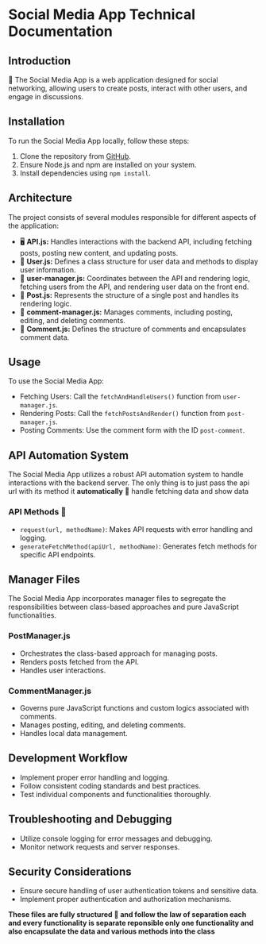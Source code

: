 # Social Media App Technical Documentation
## Introduction

📱 The Social Media App is a web application designed for social networking, allowing users to create posts, interact with other users, and engage in discussions.

## Installation

To run the Social Media App locally, follow these steps:

1. Clone the repository from [GitHub](https://github.com/almaskhan1286/Socail-Media-App.git).
2. Ensure Node.js and npm are installed on your system.
3. Install dependencies using `npm install`.

## Architecture

The project consists of several modules responsible for different aspects of the application:

- 🖥️ **API.js:** Handles interactions with the backend API, including fetching posts, posting new content, and updating posts.
- 👤 **User.js:** Defines a class structure for user data and methods to display user information.
- 🤵 **user-manager.js:** Coordinates between the API and rendering logic, fetching users from the API, and rendering user data on the front end.
- 📝 **Post.js:** Represents the structure of a single post and handles its rendering logic.
- 💬 **comment-manager.js:** Manages comments, including posting, editing, and deleting comments.
- 💬 **Comment.js:** Defines the structure of comments and encapsulates comment data.

## Usage

To use the Social Media App:

- Fetching Users: Call the `fetchAndHandleUsers()` function from `user-manager.js`.
- Rendering Posts: Call the `fetchPostsAndRender()` function from `post-manager.js`.
- Posting Comments: Use the comment form with the ID `post-comment`.

## API Automation System

The Social Media App utilizes a robust API automation system to handle interactions with the backend server.
The only thing is to just pass the api url with its method it  **automatically** 🚀 handle fetching data and show data

### API Methods 🚀

- `request(url, methodName)`: Makes API requests with error handling and logging.
- `generateFetchMethod(apiUrl, methodName)`: Generates fetch methods for specific API endpoints.

## Manager Files

The Social Media App incorporates manager files to segregate the responsibilities between class-based approaches and pure JavaScript functionalities.

### PostManager.js

- Orchestrates the class-based approach for managing posts.
- Renders posts fetched from the API.
- Handles user interactions.

### CommentManager.js

- Governs pure JavaScript functions and custom logics associated with comments.
- Manages posting, editing, and deleting comments.
- Handles local data management.

## Development Workflow

- Implement proper error handling and logging.
- Follow consistent coding standards and best practices.
- Test individual components and functionalities thoroughly.

## Troubleshooting and Debugging

- Utilize console logging for error messages and debugging.
- Monitor network requests and server responses.

## Security Considerations

- Ensure secure handling of user authentication tokens and sensitive data.
- Implement proper authentication and authorization mechanisms.



**These files are fully structured 🚀 and follow the law of separation each and every functionality is separate reponsible only one functionality and also encapsulate the data and various methods into the class**